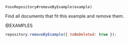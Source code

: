 

`FoxxRepository#removeByExample(example)`

Find all documents that fit this example and remove them.

@EXAMPLES

```javascript
repository.removeByExample({ toBeDeleted: true });
```

